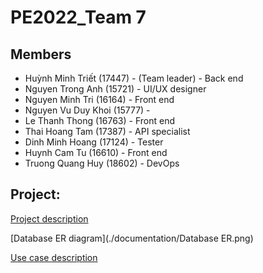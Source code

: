 # PE2022_Team 7

## Members
+ Huỳnh Minh Triết (17447) - (Team leader) - Back end
+ Nguyen Trong Anh (15721) - UI/UX designer 
+ Nguyen Minh Tri (16164) - Front end 
+ Nguyen Vu Duy Khoi (15777) -
+ Le Thanh Thong (16763) - Front end
+ Thai Hoang Tam (17387) - API specialist
+ Dinh Minh Hoang (17124) - Tester
+ Huynh Cam Tu (16610) - Front end
+ Truong Quang Huy (18602) - DevOps

## Project:
[Project description](Project_Proposal.pdf)

[Database ER diagram](./documentation/Database ER.png)

[Use case description](./documentation/usecase_diagram.png)
